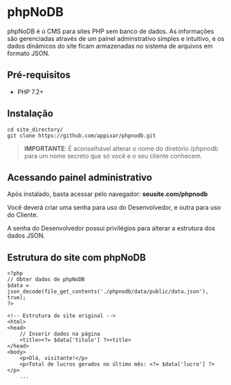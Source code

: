 # phpNoDB

phpNoDB é o CMS para sites PHP sem banco de dados. As informações são gerenciadas através de um painel adminstrativo simples e intuitivo, e os dados dinâmicos do site ficam armazenadas no sistema de arquivos em formato JSON.

## Pré-requisitos

- PHP 7.2+

## Instalação

```
cd site_directory/
git clone https://github.com/appixar/phpnodb.git
```
> **IMPORTANTE**: É aconselhável alterar o nome do diretório /phpnodb para um nome secreto que só você e o seu cliente conhecem.

## Acessando painel administrativo

Após instalado, basta acessar pelo navegador: **seusite.com/phpnodb**

Você deverá criar uma senha para uso do Desenvolvedor, e outra para uso do Cliente.

A senha do Desenvolvedor possui privilégios para alterar a estrutura dos dados JSON.

## Estrutura do site com phpNoDB

```
<?php
// Obter dados de phpNoDB
$data = json_decode(file_get_contents('./phpnodb/data/public/data.json'), true);
?>

<!-- Estrutura do site original -->
<html>
<head>
    // Inserir dados na página
    <title><?= $data['titulo'] ?><title>
</head>
<body>
    <p>Olá, visitante!</p>
    <p>Total de lucros gerados no último mês: <?= $data['lucro'] ?></p>
    ...
```